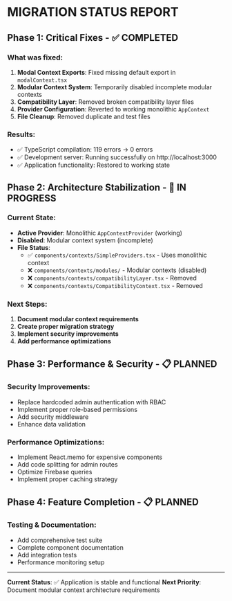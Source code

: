 # MIGRATION STATUS REPORT

## Phase 1: Critical Fixes - ✅ COMPLETED

### What was fixed:
1. **Modal Context Exports**: Fixed missing default export in `modalContext.tsx`
2. **Modular Context System**: Temporarily disabled incomplete modular contexts
3. **Compatibility Layer**: Removed broken compatibility layer files
4. **Provider Configuration**: Reverted to working monolithic `AppContext`
5. **File Cleanup**: Removed duplicate and test files

### Results:
- ✅ TypeScript compilation: 119 errors → 0 errors
- ✅ Development server: Running successfully on http://localhost:3000
- ✅ Application functionality: Restored to working state

## Phase 2: Architecture Stabilization - 🚧 IN PROGRESS

### Current State:
- **Active Provider**: Monolithic `AppContextProvider` (working)
- **Disabled**: Modular context system (incomplete)
- **File Status**: 
  - ✅ `components/contexts/SimpleProviders.tsx` - Uses monolithic context
  - ❌ `components/contexts/modules/` - Modular contexts (disabled)
  - ❌ `components/contexts/compatibilityLayer.tsx` - Removed
  - ❌ `components/contexts/CompatibilityContext.tsx` - Removed

### Next Steps:
1. **Document modular context requirements**
2. **Create proper migration strategy**
3. **Implement security improvements**
4. **Add performance optimizations**

## Phase 3: Performance & Security - 📋 PLANNED

### Security Improvements:
- Replace hardcoded admin authentication with RBAC
- Implement proper role-based permissions
- Add security middleware
- Enhance data validation

### Performance Optimizations:
- Implement React.memo for expensive components
- Add code splitting for admin routes
- Optimize Firebase queries
- Implement proper caching strategy

## Phase 4: Feature Completion - 📋 PLANNED

### Testing & Documentation:
- Add comprehensive test suite
- Complete component documentation
- Add integration tests
- Performance monitoring setup

---

**Current Status**: ✅ Application is stable and functional
**Next Priority**: Document modular context architecture requirements

